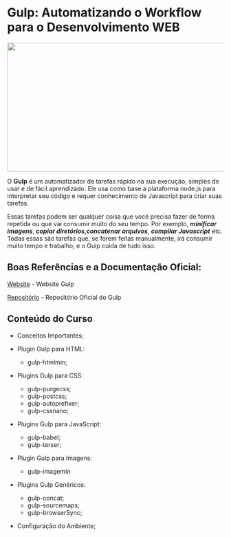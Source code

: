 # Gulp: Automatizando o Workflow para o Desenvolvimento WEB

<image width = "600" height = "300" src = "https://user-images.githubusercontent.com/64049906/105084958-75401080-5a6d-11eb-9a2c-084c25ad38a8.png"> 

O **Gulp** é um automatizador de tarefas rápido na sua execução, simples de usar e de fácil aprendizado. Ele usa como base a plataforma node.js para interpretar seu código e requer conhecimento de Javascript para criar suas tarefas.

Essas tarefas podem ser qualquer coisa que você precisa fazer de forma repetida ou que vai consumir muito do seu tempo. Por exemplo, **_minificar imagens_**, **_copiar diretórios_**,**_concatenar arquivos_**, **_compilar Javascript_** etc. Todas essas são tarefas que, se forem feitas manualmente, irá consumir muito tempo e trabalho; e o Gulp cuida de tudo isso.

## Boas Referências e a Documentação Oficial:

[Website](https://gulpjs.com/) - Website Gulp

[Repositório](https://github.com/gulpjs/gulp) - Repositório Oficial do Gulp

## Conteúdo do Curso

* Conceitos Importantes;

* Plugin Gulp para HTML: 
    * gulp-htmlmin;

* Plugins Gulp para CSS:
    * gulp-purgecss; 
    * gulp-postcss;
    * gulp-autoprefixer;
    * gulp-cssnano;

* Plugins Gulp para JavaScript:
    * gulp-babel;
    * gulp-terser;

* Plugin Gulp para Imagens:
    * gulp-imagemin

* Plugins Gulp Genéricos:
    * gulp-concat;
    * gulp-sourcemaps;
    * gulp-browserSync;

* Configuração do Ambiente;



